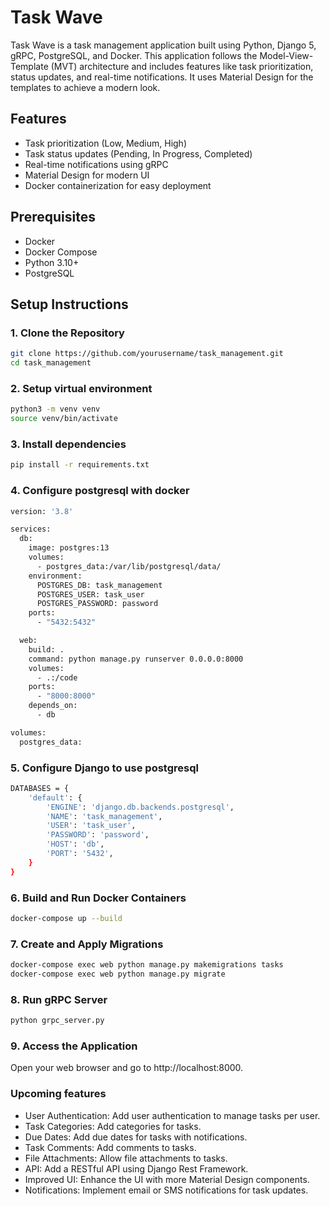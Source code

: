 # Task Wave

Task Wave is a task management application built using Python, Django 5, gRPC, PostgreSQL, and Docker. This application follows the Model-View-Template (MVT) architecture and includes features like task prioritization, status updates, and real-time notifications. It uses Material Design for the templates to achieve a modern look.

## Features

- Task prioritization (Low, Medium, High)
- Task status updates (Pending, In Progress, Completed)
- Real-time notifications using gRPC
- Material Design for modern UI
- Docker containerization for easy deployment

## Prerequisites

- Docker
- Docker Compose
- Python 3.10+
- PostgreSQL

## Setup Instructions

### 1. Clone the Repository

```bash
git clone https://github.com/yourusername/task_management.git
cd task_management
```

### 2. Setup virtual environment

```bash
python3 -m venv venv
source venv/bin/activate
```

### 3. Install dependencies

```bash
pip install -r requirements.txt
```

### 4. Configure postgresql with docker

```bash
version: '3.8'

services:
  db:
    image: postgres:13
    volumes:
      - postgres_data:/var/lib/postgresql/data/
    environment:
      POSTGRES_DB: task_management
      POSTGRES_USER: task_user
      POSTGRES_PASSWORD: password
    ports:
      - "5432:5432"

  web:
    build: .
    command: python manage.py runserver 0.0.0.0:8000
    volumes:
      - .:/code
    ports:
      - "8000:8000"
    depends_on:
      - db

volumes:
  postgres_data:
```

### 5. Configure Django to use postgresql

```bash
DATABASES = {
    'default': {
        'ENGINE': 'django.db.backends.postgresql',
        'NAME': 'task_management',
        'USER': 'task_user',
        'PASSWORD': 'password',
        'HOST': 'db',
        'PORT': '5432',
    }
}
```

### 6. Build and Run Docker Containers

```bash
docker-compose up --build
```

### 7. Create and Apply Migrations

```bash
docker-compose exec web python manage.py makemigrations tasks
docker-compose exec web python manage.py migrate
```

### 8. Run gRPC Server

```bash
python grpc_server.py
```

### 9. Access the Application

Open your web browser and go to http://localhost:8000.

### Upcoming features

- User Authentication: Add user authentication to manage tasks per user.
- Task Categories: Add categories for tasks.
- Due Dates: Add due dates for tasks with notifications.
- Task Comments: Add comments to tasks.
- File Attachments: Allow file attachments to tasks.
- API: Add a RESTful API using Django Rest Framework.
- Improved UI: Enhance the UI with more Material Design components.
- Notifications: Implement email or SMS notifications for task updates.

